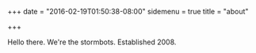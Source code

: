 +++
date = "2016-02-19T01:50:38-08:00"
sidemenu = true
title = "about"

+++

Hello there. We're the stormbots. Established 2008.
